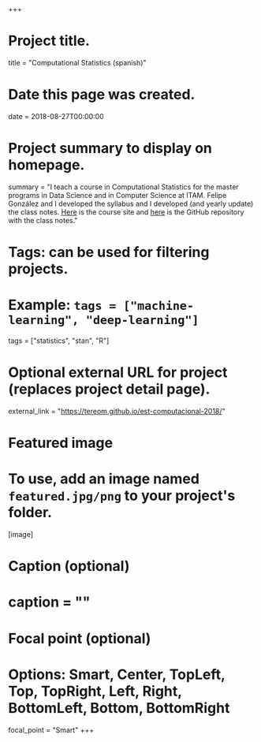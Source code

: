 +++
# Project title.
title = "Computational Statistics (spanish)"

# Date this page was created.
date = 2018-08-27T00:00:00

# Project summary to display on homepage.
summary = "I teach a course in Computational Statistics for the master programs in Data Science and in Computer Science at ITAM. Felipe González and I developed the syllabus and I developed (and yearly update) the class notes. [Here](https://tereom.github.io/est-computacional-2018/) is the course site and [here](https://github.com/tereom/est-computacional-2018) is the GitHub repository with the class notes."

# Tags: can be used for filtering projects.
# Example: `tags = ["machine-learning", "deep-learning"]`
tags = ["statistics", "stan", "R"]

# Optional external URL for project (replaces project detail page).
external_link = "https://tereom.github.io/est-computacional-2018/"

# Featured image
# To use, add an image named `featured.jpg/png` to your project's folder. 
[image]
  # Caption (optional)
  # caption = ""

  # Focal point (optional)
  # Options: Smart, Center, TopLeft, Top, TopRight, Left, Right, BottomLeft, Bottom, BottomRight
  focal_point = "Smart"
+++

